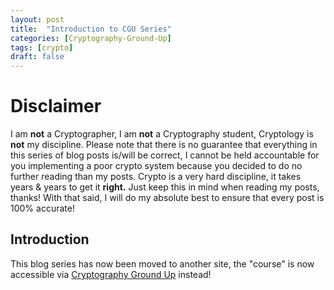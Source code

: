 ```yaml
---
layout: post
title:  "Introduction to CGU Series"
categories: [Cryptography-Ground-Up]
tags: [crypto]
draft: false
---
```


# Disclaimer

I am **not** a Cryptographer, I am **not** a Cryptography student, Cryptology is **not** my discipline. Please note that there is no guarantee that everything in this series of blog posts is/will be correct, I cannot be held accountable for you implementing a poor crypto system because you decided to do no further reading than my posts. Crypto is a very hard discipline, it takes years & years to get it **right.** Just keep this in mind when reading my posts, thanks! With that said, I will do my absolute best to ensure that every post is 100% accurate!

## Introduction

This blog series has now been moved to another site, the "course" is now accessible via [Cryptography Ground Up](https://www.cryptogroundup.co.uk/) instead!
